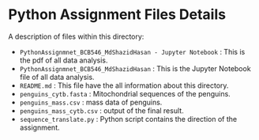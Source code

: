 # Python Assignment Files Details
A description of files within this directory:
- `PythonAssignmnet_BCB546_MdShazidHasan - Jupyter Notebook` : This is the pdf of all data analysis.
- `PythonAssignmnet_BCB546_MdShazidHasan` : This is the Jupyter Notebook file of all data analysis.
- `README.md` : This file have the all information about this directory.
- `penguins_cytb.fasta` : Mitochondrial sequences of the penguins.
- `penguins_mass.csv` : mass data of penguins.
- `penguins_mass_cytb.csv` : output of the final result.
- `sequence_translate.py` :  Python script contains the direction of the assignment.
